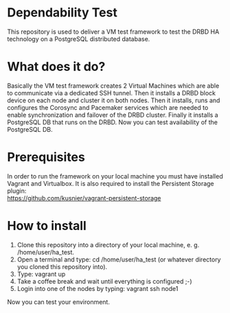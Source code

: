 Dependability Test
=====================

This repository is used to deliver a VM test framework to test the DRBD HA technology on a PostgreSQL distributed database.

What does it do?
=====================
Basically the VM test framework creates 2 Virtual Machines which are able to communicate via a dedicated SSH tunnel. 
Then it installs a DRBD block device on each node and cluster it on both nodes.
Then it installs, runs and configures the Corosync and Pacemaker services which are needed to enable synchronization and failover of the DRBD cluster.
Finally it installs a PostgreSQL DB that runs on the DRBD.
Now you can test availability of the PostgreSQL DB.

Prerequisites
=====================
In order to run the framework on your local machine you must have installed Vagrant and Virtualbox. 
It is also required to install the Persistent Storage plugin:  
https://github.com/kusnier/vagrant-persistent-storage

How to install
=====================
1. Clone this repository into a directory of your local machine, e. g. /home/user/ha_test.
2. Open a terminal and type: cd /home/user/ha_test (or whatever directory you cloned this repository into).
3. Type: vagrant up
4. Take a coffee break and wait until everything is configured ;-)
5. Login into one of the nodes by typing: vagrant ssh node1

Now you can test your environment.
